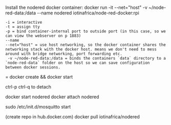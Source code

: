 Install the nodered docker container: docker run -it --net="host" -v ~/node-red-data:/data --name nodered iotinafrica/node-red-docker:rpi


    -i = interactive
    -t = assign tty
    -p = bind container-internal port to outside port (in this case, so we can view the webserver on p 1883)
    --name
    --net="host" = use host networking, so the docker container shares the networking stack with the docker host. means we don't need to mess around with bridge networking, port forwarding etc.
     -v ~/node-red-data:/data = binds the containers `data` directory to a `node-red-data` folder on the host so we can save configuration between docker sessions.

 = docker create && docker start

ctrl-p ctrl-q to detach

docker start nodered
docker attach nodered

sudo /etc/init.d/mosquitto start


(create repo in hub.docker.com)
docker pull iotinafrica/nodered
